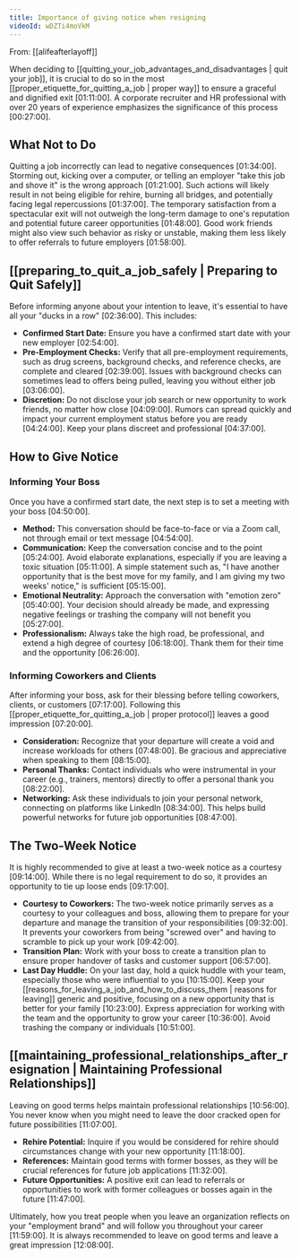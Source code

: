 ```yaml
---
title: Importance of giving notice when resigning
videoId: wDZTi4moVkM
---
```


From: [[alifeafterlayoff]] <br/> 

When deciding to [[quitting_your_job_advantages_and_disadvantages | quit your job]], it is crucial to do so in the most [[proper_etiquette_for_quitting_a_job | proper way]] to ensure a graceful and dignified exit <a class="yt-timestamp" data-t="01:11:00">[01:11:00]</a>. A corporate recruiter and HR professional with over 20 years of experience emphasizes the significance of this process <a class="yt-timestamp" data-t="00:27:00">[00:27:00]</a>.

## What Not to Do
Quitting a job incorrectly can lead to negative consequences <a class="yt-timestamp" data-t="01:34:00">[01:34:00]</a>. Storming out, kicking over a computer, or telling an employer "take this job and shove it" is the wrong approach <a class="yt-timestamp" data-t="01:21:00">[01:21:00]</a>. Such actions will likely result in not being eligible for rehire, burning all bridges, and potentially facing legal repercussions <a class="yt-timestamp" data-t="01:37:00">[01:37:00]</a>. The temporary satisfaction from a spectacular exit will not outweigh the long-term damage to one's reputation and potential future career opportunities <a class="yt-timestamp" data-t="01:48:00">[01:48:00]</a>. Good work friends might also view such behavior as risky or unstable, making them less likely to offer referrals to future employers <a class="yt-timestamp" data-t="01:58:00">[01:58:00]</a>.

## [[preparing_to_quit_a_job_safely | Preparing to Quit Safely]]
Before informing anyone about your intention to leave, it's essential to have all your "ducks in a row" <a class="yt-timestamp" data-t="02:36:00">[02:36:00]</a>. This includes:
*   **Confirmed Start Date:** Ensure you have a confirmed start date with your new employer <a class="yt-timestamp" data-t="02:54:00">[02:54:00]</a>.
*   **Pre-Employment Checks:** Verify that all pre-employment requirements, such as drug screens, background checks, and reference checks, are complete and cleared <a class="yt-timestamp" data-t="02:39:00">[02:39:00]</a>. Issues with background checks can sometimes lead to offers being pulled, leaving you without either job <a class="yt-timestamp" data-t="03:06:00">[03:06:00]</a>.
*   **Discretion:** Do not disclose your job search or new opportunity to work friends, no matter how close <a class="yt-timestamp" data-t="04:09:00">[04:09:00]</a>. Rumors can spread quickly and impact your current employment status before you are ready <a class="yt-timestamp" data-t="04:24:00">[04:24:00]</a>. Keep your plans discreet and professional <a class="yt-timestamp" data-t="04:37:00">[04:37:00]</a>.

## How to Give Notice
### Informing Your Boss
Once you have a confirmed start date, the next step is to set a meeting with your boss <a class="yt-timestamp" data-t="04:50:00">[04:50:00]</a>.
*   **Method:** This conversation should be face-to-face or via a Zoom call, not through email or text message <a class="yt-timestamp" data-t="04:54:00">[04:54:00]</a>.
*   **Communication:** Keep the conversation concise and to the point <a class="yt-timestamp" data-t="05:24:00">[05:24:00]</a>. Avoid elaborate explanations, especially if you are leaving a toxic situation <a class="yt-timestamp" data-t="05:11:00">[05:11:00]</a>. A simple statement such as, "I have another opportunity that is the best move for my family, and I am giving my two weeks' notice," is sufficient <a class="yt-timestamp" data-t="05:15:00">[05:15:00]</a>.
*   **Emotional Neutrality:** Approach the conversation with "emotion zero" <a class="yt-timestamp" data-t="05:40:00">[05:40:00]</a>. Your decision should already be made, and expressing negative feelings or trashing the company will not benefit you <a class="yt-timestamp" data-t="05:27:00">[05:27:00]</a>.
*   **Professionalism:** Always take the high road, be professional, and extend a high degree of courtesy <a class="yt-timestamp" data-t="06:18:00">[06:18:00]</a>. Thank them for their time and the opportunity <a class="yt-timestamp" data-t="06:26:00">[06:26:00]</a>.

### Informing Coworkers and Clients
After informing your boss, ask for their blessing before telling coworkers, clients, or customers <a class="yt-timestamp" data-t="07:17:00">[07:17:00]</a>. Following this [[proper_etiquette_for_quitting_a_job | proper protocol]] leaves a good impression <a class="yt-timestamp" data-t="07:20:00">[07:20:00]</a>.

*   **Consideration:** Recognize that your departure will create a void and increase workloads for others <a class="yt-timestamp" data-t="07:48:00">[07:48:00]</a>. Be gracious and appreciative when speaking to them <a class="yt-timestamp" data-t="08:15:00">[08:15:00]</a>.
*   **Personal Thanks:** Contact individuals who were instrumental in your career (e.g., trainers, mentors) directly to offer a personal thank you <a class="yt-timestamp" data-t="08:22:00">[08:22:00]</a>.
*   **Networking:** Ask these individuals to join your personal network, connecting on platforms like LinkedIn <a class="yt-timestamp" data-t="08:34:00">[08:34:00]</a>. This helps build powerful networks for future job opportunities <a class="yt-timestamp" data-t="08:47:00">[08:47:00]</a>.

## The Two-Week Notice
It is highly recommended to give at least a two-week notice as a courtesy <a class="yt-timestamp" data-t="09:14:00">[09:14:00]</a>. While there is no legal requirement to do so, it provides an opportunity to tie up loose ends <a class="yt-timestamp" data-t="09:17:00">[09:17:00]</a>.

*   **Courtesy to Coworkers:** The two-week notice primarily serves as a courtesy to your colleagues and boss, allowing them to prepare for your departure and manage the transition of your responsibilities <a class="yt-timestamp" data-t="09:32:00">[09:32:00]</a>. It prevents your coworkers from being "screwed over" and having to scramble to pick up your work <a class="yt-timestamp" data-t="09:42:00">[09:42:00]</a>.
*   **Transition Plan:** Work with your boss to create a transition plan to ensure proper handover of tasks and customer support <a class="yt-timestamp" data-t="06:57:00">[06:57:00]</a>.
*   **Last Day Huddle:** On your last day, hold a quick huddle with your team, especially those who were influential to you <a class="yt-timestamp" data-t="10:15:00">[10:15:00]</a>. Keep your [[reasons_for_leaving_a_job_and_how_to_discuss_them | reasons for leaving]] generic and positive, focusing on a new opportunity that is better for your family <a class="yt-timestamp" data-t="10:23:00">[10:23:00]</a>. Express appreciation for working with the team and the opportunity to grow your career <a class="yt-timestamp" data-t="10:36:00">[10:36:00]</a>. Avoid trashing the company or individuals <a class="yt-timestamp" data-t="10:51:00">[10:51:00]</a>.

## [[maintaining_professional_relationships_after_resignation | Maintaining Professional Relationships]]
Leaving on good terms helps maintain professional relationships <a class="yt-timestamp" data-t="10:56:00">[10:56:00]</a>. You never know when you might need to leave the door cracked open for future possibilities <a class="yt-timestamp" data-t="11:07:00">[11:07:00]</a>.

*   **Rehire Potential:** Inquire if you would be considered for rehire should circumstances change with your new opportunity <a class="yt-timestamp" data-t="11:18:00">[11:18:00]</a>.
*   **References:** Maintain good terms with former bosses, as they will be crucial references for future job applications <a class="yt-timestamp" data-t="11:32:00">[11:32:00]</a>.
*   **Future Opportunities:** A positive exit can lead to referrals or opportunities to work with former colleagues or bosses again in the future <a class="yt-timestamp" data-t="11:47:00">[11:47:00]</a>.

Ultimately, how you treat people when you leave an organization reflects on your "employment brand" and will follow you throughout your career <a class="yt-timestamp" data-t="11:59:00">[11:59:00]</a>. It is always recommended to leave on good terms and leave a great impression <a class="yt-timestamp" data-t="12:08:00">[12:08:00]</a>.